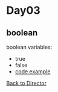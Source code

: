 Day03
===
boolean
---

boolean variables:
* true
* false
* [code example](../Codes/BooleanTest.java)


[Back to Director](https://github.com/WestbrookYuan/Java-Learning/blob/4bbd43808c5b55f1ab9f754055cdaa7899ffa406/README.md)